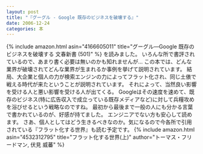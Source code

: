 ```yaml
---
layout: post
title: "『グーグル - Google 既存のビジネスを破壊する』"
date: 2006-12-24
categories: 本
---
```

 {% include amazon.html asin="4166605011" title="グーグル―Google 既存のビジネスを破壊する  文春新書 (501)" %}
を読みました。
いろんな所で書評されているので、あまり書く必要は無いのかも知れませんが...
この本では、どんな業界が破壊されてどんな業界が生まれるか事例を挙げて説明されています。
結局、大企業と個人の力が検索エンジンの力によってフラット化され、同じ土俵で戦える時代が来たということが説明されています。
それによって、当然良い影響を受ける人と悪い影響を受ける人が出てくる。
Googleはその速度を速めて、既存のビジネス(特に広告収入で成立っている既存メディアなど)に対して兵糧攻めを浴びせるという戦略なのですね。
最初から最後まで一般の人にも分かる言葉で書かれているのが、好感が持てました。
エンジニアでない方も安心して読めます。
さあ、個人としてはどう生きるべきなのか。気になるので今各所で引用されている『フラット化する世界』も読む予定です。
 {% include amazon.html asin="4532312795" title="フラット化する世界(上)" author="トーマス・フリードマン, 伏見 威蕃" %}
